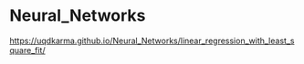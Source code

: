 # Neural_Networks

https://uqdkarma.github.io/Neural_Networks/linear_regression_with_least_square_fit/
